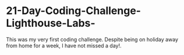# 21-Day-Coding-Challenge-Lighthouse-Labs-
This was my very first coding challenge. Despite being on holiday away from home for a week, I have not missed a day!. 

